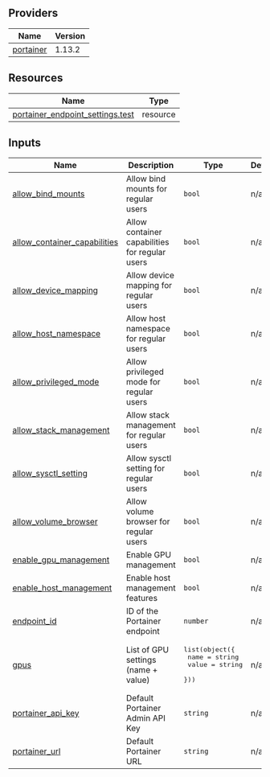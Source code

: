 <!-- BEGIN_TF_DOCS -->


## Providers

| Name | Version |
|------|---------|
| <a name="provider_portainer"></a> [portainer](#provider\_portainer) | 1.13.2 |

## Resources

| Name | Type |
|------|------|
| [portainer_endpoint_settings.test](https://registry.terraform.io/providers/portainer/portainer/latest/docs/resources/endpoint_settings) | resource |

## Inputs

| Name | Description | Type | Default | Required |
|------|-------------|------|---------|:--------:|
| <a name="input_allow_bind_mounts"></a> [allow\_bind\_mounts](#input\_allow\_bind\_mounts) | Allow bind mounts for regular users | `bool` | n/a | yes |
| <a name="input_allow_container_capabilities"></a> [allow\_container\_capabilities](#input\_allow\_container\_capabilities) | Allow container capabilities for regular users | `bool` | n/a | yes |
| <a name="input_allow_device_mapping"></a> [allow\_device\_mapping](#input\_allow\_device\_mapping) | Allow device mapping for regular users | `bool` | n/a | yes |
| <a name="input_allow_host_namespace"></a> [allow\_host\_namespace](#input\_allow\_host\_namespace) | Allow host namespace for regular users | `bool` | n/a | yes |
| <a name="input_allow_privileged_mode"></a> [allow\_privileged\_mode](#input\_allow\_privileged\_mode) | Allow privileged mode for regular users | `bool` | n/a | yes |
| <a name="input_allow_stack_management"></a> [allow\_stack\_management](#input\_allow\_stack\_management) | Allow stack management for regular users | `bool` | n/a | yes |
| <a name="input_allow_sysctl_setting"></a> [allow\_sysctl\_setting](#input\_allow\_sysctl\_setting) | Allow sysctl setting for regular users | `bool` | n/a | yes |
| <a name="input_allow_volume_browser"></a> [allow\_volume\_browser](#input\_allow\_volume\_browser) | Allow volume browser for regular users | `bool` | n/a | yes |
| <a name="input_enable_gpu_management"></a> [enable\_gpu\_management](#input\_enable\_gpu\_management) | Enable GPU management | `bool` | n/a | yes |
| <a name="input_enable_host_management"></a> [enable\_host\_management](#input\_enable\_host\_management) | Enable host management features | `bool` | n/a | yes |
| <a name="input_endpoint_id"></a> [endpoint\_id](#input\_endpoint\_id) | ID of the Portainer endpoint | `number` | n/a | yes |
| <a name="input_gpus"></a> [gpus](#input\_gpus) | List of GPU settings (name + value) | <pre>list(object({<br/>    name  = string<br/>    value = string<br/>  }))</pre> | n/a | yes |
| <a name="input_portainer_api_key"></a> [portainer\_api\_key](#input\_portainer\_api\_key) | Default Portainer Admin API Key | `string` | n/a | yes |
| <a name="input_portainer_url"></a> [portainer\_url](#input\_portainer\_url) | Default Portainer URL | `string` | n/a | yes |
<!-- END_TF_DOCS -->